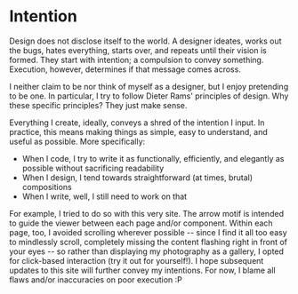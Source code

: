 # Intention

Design does not disclose itself to the world. A designer ideates, works out the bugs, hates everything, starts over, and repeats until their vision is formed. They start with intention; a compulsion to convey something. Execution, however, determines if that message comes across.

I neither claim to be nor think of myself as a designer, but I enjoy pretending to be one. In particular, I try to follow Dieter Rams' principles of design. Why these specific principles? They just make sense.

Everything I create, ideally, conveys a shred of the intention I input. In practice, this means making things as simple, easy to understand, and useful as possible. More specifically:
- When I code, I try to write it as functionally, efficiently, and elegantly as possible without sacrificing readability
- When I design, I tend towards straightforward (at times, brutal) compositions
- When I write, well, I still need to work on that

For example, I tried to do so with this very site. The arrow motif is intended to guide the viewer between each page and/or component. Within each page, too, I avoided scrolling wherever possible -- since I find it all too easy to mindlessly scroll, completely missing the content flashing right in front of your eyes -- so rather than displaying my photography as a gallery, I opted for click-based interaction (try it out for yourself!). I hope subsequent updates to this site will further convey my intentions. For now, I blame all flaws and/or inaccuracies on poor execution :P